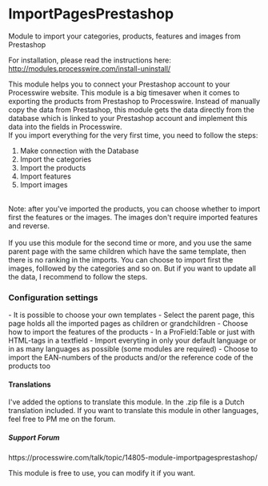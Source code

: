 # ImportPagesPrestashop
Module to import your categories, products, features and images from Prestashop

For installation, please read the instructions here: http://modules.processwire.com/install-uninstall/

This module helps you to connect your Prestashop account to your Processwire website. This module is a big timesaver
when it comes to exporting the products from Prestashop to Processwire. Instead of manually copy the data from
Prestashop, this module gets the data directly from the database which is linked to your Prestashop account
and implement this data into the fields in Processwire. <br>
If you import everything for the very first time, you need to follow the steps:
1) Make connection with the Database
2) Import the categories
3) Import the products
4) Import features
5) Import images 

<br>
Note: after you've imported the products, you can choose whether to import first the features or the images. The images 
don't require imported features and reverse.<br>
<br>
If you use this module for the second time or more, and you use the same parent page with the same children which 
have the same template, then there is no ranking in the imports. You can choose to import first the images, 
folllowed by the categories and so on. But if you want to update all the data, I recommend to follow the steps. 

<h3>Configuration settings</h3>
- It is possible to choose your own templates 
- Select the parent page, this page holds all the imported pages as children or grandchildren
- Choose how to import the features of the products - In a ProField:Table or just with HTML-tags in a textfield
- Import everyting in only your default language or in as many languages as possible (some modules are required)
- Choose to import the EAN-numbers of the products and/or the reference code of the products too

<h4>Translations</h4>
I've added the options to translate this module. In the .zip file is a Dutch translation included. 
If you want to translate this module in other languages, feel free to PM me on the forum.

<h5>Support Forum</h5>
https://processwire.com/talk/topic/14805-module-importpagesprestashop/

This module is free to use, you can modify it if you want.



